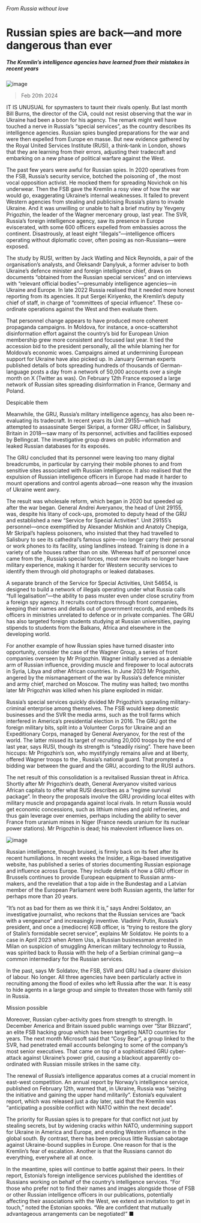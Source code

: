 ###### From Russia without love
# Russian spies are back—and more dangerous than ever 
##### The Kremlin’s intelligence agencies have learned from their mistakes in recent years 
![image](images/20240224_IRD001.jpg) 
> Feb 20th 2024 
IT IS UNUSUAL for spymasters to taunt their rivals openly. But last month Bill Burns, the director of the CIA, could not resist observing that the war in Ukraine had been a boon for his agency. The remark might well have touched a nerve in Russia’s “special services”, as the country describes its intelligence agencies. Russian spies bungled preparations for the war and were then expelled from Europe en masse. But new evidence gathered by the Royal United Services Institute (RUSI), a think-tank in London, shows that they are learning from their errors, adjusting their tradecraft and embarking on a new phase of political warfare against the West.
The past few years were awful for Russian spies. In 2020 operatives from the FSB, Russia’s security service, botched the poisoning of , the most vocal opposition activist. He mocked them for spreading Novichok on his underwear. Then the FSB gave the Kremlin a rosy view of how the war would go, exaggerating Ukraine’s internal weaknesses. It failed to prevent Western agencies from stealing and publicising Russia’s plans to invade Ukraine. And it was unwilling or unable to halt a brief mutiny by Yevgeny Prigozhin, the leader of the Wagner mercenary group, last year. The SVR, Russia’s foreign intelligence agency, saw its presence in Europe eviscerated, with some 600 officers expelled from embassies across the continent. Disastrously, at least eight “illegals”—intelligence officers operating without diplomatic cover, often posing as non-Russians—were exposed.
The study by RUSI, written by Jack Watling and Nick Reynolds, a pair of the organisation’s analysts, and Oleksandr Danylyuk, a former adviser to both Ukraine’s defence minister and foreign intelligence chief, draws on documents “obtained from the Russian special services” and on interviews with “relevant official bodies”—presumably intelligence agencies—in Ukraine and Europe. In late 2022 Russia realised that it needed more honest reporting from its agencies. It put Sergei Kiriyenko, the Kremlin’s deputy chief of staff, in charge of “committees of special influence”. These co-ordinate operations against the West and then evaluate them.
That personnel change appears to have produced more coherent propaganda campaigns. In Moldova, for instance, a once-scattershot disinformation effort against the country’s bid for European Union membership grew more consistent and focused last year. It tied the accession bid to the president personally, all the while blaming her for Moldova’s economic woes. Campaigns aimed at undermining European support for Ukraine have also picked up. In January German experts published details of bots spreading hundreds of thousands of German-language posts a day from a network of 50,000 accounts over a single month on X (Twitter as was). On February 12th France exposed a large network of Russian sites spreading disinformation in France, Germany and Poland. 
Despicable them
Meanwhile, the GRU, Russia’s military intelligence agency, has also been re-evaluating its tradecraft. In recent years its Unit 29155—which had attempted to assassinate Sergei Skripal, a former GRU officer, in Salisbury, Britain in 2018—saw many of its personnel, activities and facilities exposed by Bellingcat. The investigative group draws on public information and leaked Russian databases for its exposés. 
The GRU concluded that its personnel were leaving too many digital breadcrumbs, in particular by carrying their mobile phones to and from sensitive sites associated with Russian intelligence. It also realised that the expulsion of Russian intelligence officers in Europe had made it harder to mount operations and control agents abroad—one reason why the invasion of Ukraine went awry.
The result was wholesale reform, which began in 2020 but speeded up after the war began. General Andrei Averyanov, the head of Unit 29155, was, despite his litany of cock-ups, promoted to deputy head of the GRU and established a new “Service for Special Activities”. Unit 29155’s personnel—once exemplified by Alexander Mishkin and Anatoly Chepiga, Mr Skripal’s hapless poisoners, who insisted that they had travelled to Salisbury to see its cathedral’s famous spire—no longer carry their personal or work phones to its facility, using landlines instead. Training is done in a variety of safe houses rather than on site. Whereas half of personnel once came from the , Russia’s special forces, most new recruits no longer have military experience, making it harder for Western security services to identify them through old photographs or leaked databases. 
A separate branch of the Service for Special Activities, Unit 54654, is designed to build a network of illegals operating under what Russia calls “full legalisation”—the ability to pass muster even under close scrutiny from a foreign spy agency. It recruits contractors through front companies, keeping their names and details out of government records, and embeds its officers in ministries unrelated to defence or in private companies. The GRU has also targeted foreign students studying at Russian universities, paying stipends to students from the Balkans, Africa and elsewhere in the developing world.
For another example of how Russian spies have turned disaster into opportunity, consider the case of the Wagner Group, a series of front companies overseen by Mr Prigozhin. Wagner initially served as a deniable arm of Russian influence, providing muscle and firepower to local autocrats in Syria, Libya and other African countries. In June 2023 Mr Prigozhin, angered by the mismanagement of the war by Russia’s defence minister and army chief, marched on Moscow. The mutiny was halted; two months later Mr Prigozhin was killed when his plane exploded in midair. 
Russia’s special services quickly divided Mr Prigozhin’s sprawling military-criminal enterprise among themselves. The FSB would keep domestic businesses and the SVR the media arms, such as the troll farms which interfered in America’s presidential election in 2016. The GRU got the foreign military bits, split into a Volunteer Corps for Ukraine and an Expeditionary Corps, managed by General Averyanov, for the rest of the world. The latter missed its target of recruiting 20,000 troops by the end of last year, says RUSI, though its strength is “steadily rising”. There have been hiccups: Mr Prigozhin’s son, who mystifyingly remains alive and at liberty, offered Wagner troops to the , Russia’s national guard. That prompted a bidding war between the guard and the GRU, according to the RUSI authors.
The net result of this consolidation is a revitalised Russian threat in Africa. Shortly after Mr Prigozhin’s death, General Averyanov visited various African capitals to offer what RUSI describes as a “regime survival package”. In theory the proposals involve the GRU providing local elites with military muscle and propaganda against local rivals. In return Russia would get economic concessions, such as lithium mines and gold refineries, and thus gain leverage over enemies, perhaps including the ability to sever France from uranium mines in Niger (France needs uranium for its nuclear power stations). Mr Prigozhin is dead; his malevolent influence lives on.
![image](images/20240224_IRD002.jpg) 

Russian intelligence, though bruised, is firmly back on its feet after its recent humiliations. In recent weeks the Insider, a Riga-based investigative website, has published a series of stories documenting Russian espionage and influence across Europe. They include details of how a GRU officer in Brussels continues to provide European equipment to Russian arms-makers, and the revelation that a top aide in the Bundestag and a Latvian member of the European Parliament were both Russian agents, the latter for perhaps more than 20 years. 
“It’s not as bad for them as we think it is,” says Andrei Soldatov, an investigative journalist, who reckons that the Russian services are “back with a vengeance” and increasingly inventive. Vladimir Putin, Russia’s president, and once a (mediocre) KGB officer, is “trying to restore the glory of Stalin’s formidable secret service”, explains Mr Soldatov. He points to a case in April 2023 when Artem Uss, a Russian businessman arrested in Milan on suspicion of smuggling American military technology to Russia, was spirited back to Russia with the help of a Serbian criminal gang—a common intermediary for the Russian services.
In the past, says Mr Soldatov, the FSB, SVR and GRU had a clearer division of labour. No longer. All three agencies have been particularly active in recruiting among the flood of exiles who left Russia after the war. It is easy to hide agents in a large group and simple to threaten those with family still in Russia. 
Mission possible
Moreover, Russian cyber-activity goes from strength to strength. In December America and Britain issued public warnings over “Star Blizzard”, an elite FSB hacking group which has been targeting NATO countries for years. The next month Microsoft said that “Cosy Bear”, a group linked to the SVR, had penetrated email accounts belonging to some of the company’s most senior executives. That came on top of a sophisticated GRU cyber-attack against Ukraine’s power grid, causing a blackout apparently co-ordinated with Russian missile strikes in the same city.
The renewal of Russia’s intelligence apparatus comes at a crucial moment in east-west competition. An annual report by Norway’s intelligence service, published on February 12th, warned that, in Ukraine, Russia was “seizing the initiative and gaining the upper hand militarily”. Estonia’s equivalent report, which was released just a day later, said that the Kremlin was “anticipating a possible conflict with NATO within the next decade”. 
The priority for Russian spies is to prepare for that conflict not just by stealing secrets, but by widening cracks within NATO, undermining support for Ukraine in America and Europe, and eroding Western influence in the global south. By contrast, there has been precious little Russian sabotage against Ukraine-bound supplies in Europe. One reason for that is the Kremlin’s fear of escalation. Another is that the Russians cannot do everything, everywhere all at once. 
In the meantime, spies will continue to battle against their peers. In their report, Estonia’s foreign intelligence services published the identities of Russians working on behalf of the country’s intelligence services. “For those who prefer not to find their names and images alongside those of FSB or other Russian intelligence officers in our publications, potentially affecting their associations with the West, we extend an invitation to get in touch,” noted the Estonian spooks. “We are confident that mutually advantageous arrangements can be negotiated!” ■

